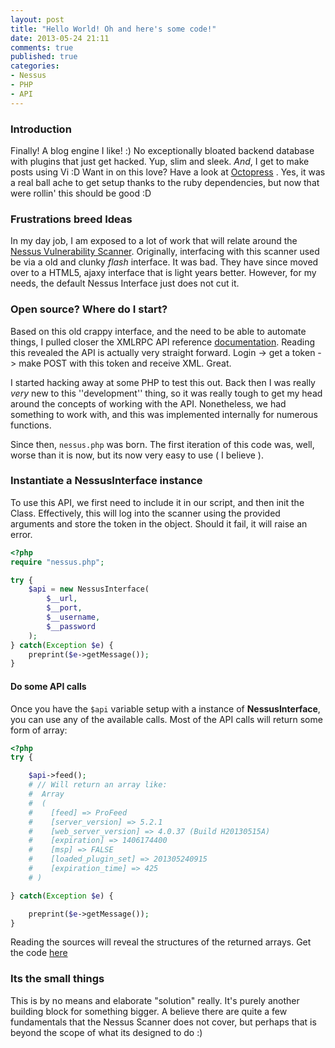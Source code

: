```yaml
---
layout: post
title: "Hello World! Oh and here's some code!"
date: 2013-05-24 21:11
comments: true
published: true
categories:
- Nessus
- PHP
- API
---
```


### Introduction

Finally! A blog engine I like! :) No exceptionally bloated backend database with plugins that just get hacked. Yup, slim and sleek. *And*, I get to make posts using Vi :D
Want in on this love? Have a look at [Octopress](http://octopress.org) . Yes, it was a real ball ache to get setup thanks to the ruby dependencies, but now that were rollin' this should be good :D

### Frustrations breed Ideas
In my day job, I am exposed to a lot of work that will relate around the [Nessus Vulnerability Scanner](http://www.tenable.com/products/nessus).
Originally, interfacing with this scanner used be via a old and clunky *flash* interface. It was bad. They have since moved over to a HTML5, ajaxy interface that is light years better. However, for my needs, the default Nessus Interface just does not cut it.

### Open source? Where do I start?
Based on this old crappy interface, and the need to be able to automate things, I pulled closer the XMLRPC API reference [documentation](http://static.tenable.com/documentation/nessus_5.0_XMLRPC_protocol_guide.pdf). Reading this revealed the API is actually very straight forward. Login -> get a token -> make POST with this token and receive XML. Great.

I started hacking away at some PHP to test this out. Back then I was really _very_ new to this ''development'' thing, so it was really tough to get my head around the concepts of working with the API. Nonetheless, we had something to work with, and this was implemented internally for numerous functions.

Since then, `nessus.php` was born. The first iteration of this code was, well, worse than it is now, but its now very easy to use ( I believe ).

### Instantiate a NessusInterface instance
To use this API, we first need to include it in our script, and then init the Class. Effectively, this will log into the scanner using the provided arguments and store the token in the object. Should it fail, it will raise an error.

```php Sample PHP NessusInterface Usage https://github.com/th3l33k/php-nessus-api
<?php
require "nessus.php";

try {
    $api = new NessusInterface(
        $__url,
        $__port,
        $__username,
        $__password
    );
} catch(Exception $e) {
    preprint($e->getMessage());
}
```

#### Do some API calls
Once you have the `$api` variable setup with a instance of __NessusInterface__, you can use any of the available calls. Most of the API calls will return some form of array:

```php Sample API calls using NessusInterface https://github.com/th3l33k/php-nessus-api
<?php
try {

    $api->feed();
    # // Will return an array like:
    #  Array
    #  (
    #    [feed] => ProFeed
    #    [server_version] => 5.2.1
    #    [web_server_version] => 4.0.37 (Build H20130515A)
    #    [expiration] => 1406174400
    #    [msp] => FALSE
    #    [loaded_plugin_set] => 201305240915
    #    [expiration_time] => 425
    # )

} catch(Exception $e) {

    preprint($e->getMessage());
}
```

Reading the sources will reveal the structures of the returned arrays.
Get the code [here](https://github.com/th3l33k/php-nessus-api)

### Its the small things
This is by no means and elaborate "solution" really. It's purely another building block for something bigger. A believe there are quite a few fundamentals that the Nessus Scanner does not cover, but perhaps that is beyond the scope of what its designed to do :) 


